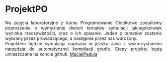# ProjektPO
<div style="text-align: justify;">
  Na zajęcia laboratoryjne z kursu Programowanie Obiektowe zostaliśmy poproszenia o wymyślenie dwóch tematów symulacji jakiegokolwiek wycinka rzeczywistości, oraz o    ich opisanie. Jeden z tematów zostanie wybrany przez prowadzącego, a następnie przez nas wdrożony. <br/>
  Projektem będzie symulacja napisana w języku Java z wykorzystaniem narzędzia do automatycznej kompilacji gradle. Etapy projektu będą umieszczane na koncie github:
  <a href="https://github.com/MaciejPadula/ProjektPO">MaciejPadula</a>
</div>

